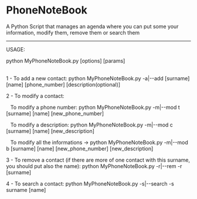 # PhoneNoteBook

A Python Script that manages an agenda where you can put some your information, modify them, remove them or search them
<hr>
USAGE:

python MyPhoneNoteBook.py [options] [params] <br> <br>

1 - To add a new contact: python MyPhoneNoteBook.py -a|--add [surname] [name] [phone_number] [description(optional)] <br>

2 - To modify a contact: <br>

&nbsp;&nbsp; To modify a phone number: python MyPhoneNoteBook.py -m|--mod t [surname] [name] [new_phone_number] <br>

&nbsp;&nbsp; To modify a description: python MyPhoneNoteBook.py -m|--mod c [surname] [name] [new_description] <br>

&nbsp;&nbsp; To modify all the informations -> python MyPhoneNoteBook.py -m|--mod b [surname] [name] [new_phone_number] [new_description] <br>

3 - To remove a contact (if there are more of one contact with this surname, you should put also the name): python MyPhoneNoteBook.py -r|--rem -r [surname] <br>

4 - To search a contact: python MyPhoneNoteBook.py -s|--search -s surname [name]
